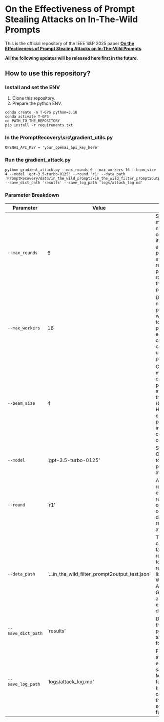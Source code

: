# On the Effectiveness of Prompt Stealing Attacks on In-The-Wild Prompts
This is the official repository of the IEEE S&P 2025 paper [**On the Effectiveness of Prompt Stealing Attacks on In-The-Wild Prompts**](https://www.computer.org/csdl/proceedings-article/sp/2025/223600a355/26hiTFMb8eQ).

**All the following updates will be released here first in the future.**

## How to use this repository?
### Install and set the ENV
1. Clone this repository.
2. Prepare the python ENV.
```
conda create -n T-GPS python=3.10
conda activate T-GPS
cd PATH_TO_THE_REPOSITORY
pip install -r requirements.txt
```

### In the PromptRecovery\src\gradient_utils.py
```
OPENAI_API_KEY = 'your_openai_api_key_here' 
```

### Run the gradient_attack.py

```
python gradient_attack.py --max_rounds 6 --max_workers 16 --beam_size 4 --model 'gpt-3.5-turbo-0125' --round 'r1' --data_path 'PromptRecovery/data/in_the_wild_prompts/in_the_wild_filter_prompt2output_test.json' --save_dict_path 'results' --save_log_path 'logs/attack_log.md'
```

### Parameter Breakdown

| Parameter | Value | Explanation |
|-----------|-------|-------------|
| `--max_rounds` | 6 | Sets the maximum number of optimization iterations the algorithm will perform when attempting to recover prompts. Each round refines the candidate prompts further. |
| `--max_workers` | 16 | Defines the number of parallel workers/threads to use during processing, enabling concurrent API calls to speed up the attack process. |
| `--beam_size` | 4 | Controls how many top candidate prompts to keep at each step of the optimization (beam search). Higher values explore more possibilities but increase computational cost. |
| `--model` | 'gpt-3.5-turbo-0125' | Specifies which OpenAI model to target for the prompt stealing attack.|
| `--round` | 'r1' | A label for the repeating experimental run, useful for organizing outputs from different repeating attack attempts.  |
| `--data_path` | '...in_the_wild_filter_prompt2output_test.json' | The directory containing target prompt-response pairs to attempt recovery on. We list In-The-Wild, Awesome-GPT-Prompts, and the defense examples in the data folder.|
| `--save_dict_path` | 'results' | Directory where the recovered prompts will be saved (in JSON format). |
| `--save_log_path` | 'logs/attack_log.md' | File path for the attack's execution log, saved in Markdown format with timestamps as configured in the setup_logger function. |


